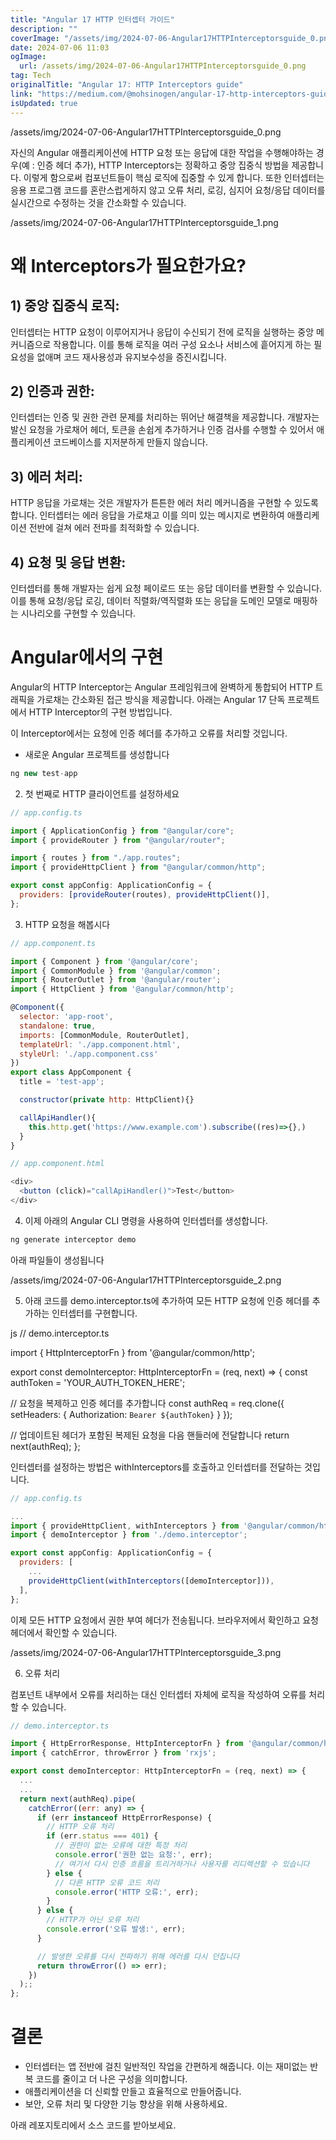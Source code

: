 ```yaml
---
title: "Angular 17 HTTP 인터셉터 가이드"
description: ""
coverImage: "/assets/img/2024-07-06-Angular17HTTPInterceptorsguide_0.png"
date: 2024-07-06 11:03
ogImage:
  url: /assets/img/2024-07-06-Angular17HTTPInterceptorsguide_0.png
tag: Tech
originalTitle: "Angular 17: HTTP Interceptors guide"
link: "https://medium.com/@mohsinogen/angular-17-http-interceptors-guide-417e7c8ffada"
isUpdated: true
---
```


/assets/img/2024-07-06-Angular17HTTPInterceptorsguide_0.png

자신의 Angular 애플리케이션에 HTTP 요청 또는 응답에 대한 작업을 수행해야하는 경우(예 : 인증 헤더 추가), HTTP Interceptors는 정확하고 중앙 집중식 방법을 제공합니다. 이렇게 함으로써 컴포넌트들이 핵심 로직에 집중할 수 있게 합니다. 또한 인터셉터는 응용 프로그램 코드를 혼란스럽게하지 않고 오류 처리, 로깅, 심지어 요청/응답 데이터를 실시간으로 수정하는 것을 간소화할 수 있습니다.

/assets/img/2024-07-06-Angular17HTTPInterceptorsguide_1.png

# 왜 Interceptors가 필요한가요?

<!-- cozy-coder - 수평 -->

<ins class="adsbygoogle"
     style="display:block"
     data-ad-client="ca-pub-4877378276818686"
     data-ad-slot="1107185301"
     data-ad-format="auto"
     data-full-width-responsive="true"></ins>

<script>
     (adsbygoogle = window.adsbygoogle || []).push({});
</script>

## 1) 중앙 집중식 로직:

인터셉터는 HTTP 요청이 이루어지거나 응답이 수신되기 전에 로직을 실행하는 중앙 메커니즘으로 작용합니다. 이를 통해 로직을 여러 구성 요소나 서비스에 흩어지게 하는 필요성을 없애며 코드 재사용성과 유지보수성을 증진시킵니다.

## 2) 인증과 권한:

인터셉터는 인증 및 권한 관련 문제를 처리하는 뛰어난 해결책을 제공합니다. 개발자는 발신 요청을 가로채어 헤더, 토큰을 손쉽게 추가하거나 인증 검사를 수행할 수 있어서 애플리케이션 코드베이스를 지저분하게 만들지 않습니다.

<!-- cozy-coder - 수평 -->

<ins class="adsbygoogle"
     style="display:block"
     data-ad-client="ca-pub-4877378276818686"
     data-ad-slot="1107185301"
     data-ad-format="auto"
     data-full-width-responsive="true"></ins>

<script>
     (adsbygoogle = window.adsbygoogle || []).push({});
</script>

## 3) 에러 처리:

HTTP 응답을 가로채는 것은 개발자가 튼튼한 에러 처리 메커니즘을 구현할 수 있도록 합니다. 인터셉터는 에러 응답을 가로채고 이를 의미 있는 메시지로 변환하여 애플리케이션 전반에 걸쳐 에러 전파를 최적화할 수 있습니다.

## 4) 요청 및 응답 변환:

인터셉터를 통해 개발자는 쉽게 요청 페이로드 또는 응답 데이터를 변환할 수 있습니다. 이를 통해 요청/응답 로깅, 데이터 직렬화/역직렬화 또는 응답을 도메인 모델로 매핑하는 시나리오를 구현할 수 있습니다.

<!-- cozy-coder - 수평 -->

<ins class="adsbygoogle"
     style="display:block"
     data-ad-client="ca-pub-4877378276818686"
     data-ad-slot="1107185301"
     data-ad-format="auto"
     data-full-width-responsive="true"></ins>

<script>
     (adsbygoogle = window.adsbygoogle || []).push({});
</script>

# Angular에서의 구현

Angular의 HTTP Interceptor는 Angular 프레임워크에 완벽하게 통합되어 HTTP 트래픽을 가로채는 간소화된 접근 방식을 제공합니다. 아래는 Angular 17 단독 프로젝트에서 HTTP Interceptor의 구현 방법입니다.

이 Interceptor에서는 요청에 인증 헤더를 추가하고 오류를 처리할 것입니다.

- 새로운 Angular 프로젝트를 생성합니다

<!-- cozy-coder - 수평 -->

<ins class="adsbygoogle"
     style="display:block"
     data-ad-client="ca-pub-4877378276818686"
     data-ad-slot="1107185301"
     data-ad-format="auto"
     data-full-width-responsive="true"></ins>

<script>
     (adsbygoogle = window.adsbygoogle || []).push({});
</script>

```js
ng new test-app
```

2. 첫 번째로 HTTP 클라이언트를 설정하세요

```js
// app.config.ts

import { ApplicationConfig } from "@angular/core";
import { provideRouter } from "@angular/router";

import { routes } from "./app.routes";
import { provideHttpClient } from "@angular/common/http";

export const appConfig: ApplicationConfig = {
  providers: [provideRouter(routes), provideHttpClient()],
};
```

3. HTTP 요청을 해봅시다

<!-- cozy-coder - 수평 -->

<ins class="adsbygoogle"
     style="display:block"
     data-ad-client="ca-pub-4877378276818686"
     data-ad-slot="1107185301"
     data-ad-format="auto"
     data-full-width-responsive="true"></ins>

<script>
     (adsbygoogle = window.adsbygoogle || []).push({});
</script>

```js
// app.component.ts

import { Component } from '@angular/core';
import { CommonModule } from '@angular/common';
import { RouterOutlet } from '@angular/router';
import { HttpClient } from '@angular/common/http';

@Component({
  selector: 'app-root',
  standalone: true,
  imports: [CommonModule, RouterOutlet],
  templateUrl: './app.component.html',
  styleUrl: './app.component.css'
})
export class AppComponent {
  title = 'test-app';

  constructor(private http: HttpClient){}

  callApiHandler(){
    this.http.get('https://www.example.com').subscribe((res)=>{},)
  }
}
```

```js
// app.component.html

<div>
  <button (click)="callApiHandler()">Test</button>
</div>
```

4. 이제 아래의 Angular CLI 명령을 사용하여 인터셉터를 생성합니다.

```js
ng generate interceptor demo
```

<!-- cozy-coder - 수평 -->

<ins class="adsbygoogle"
     style="display:block"
     data-ad-client="ca-pub-4877378276818686"
     data-ad-slot="1107185301"
     data-ad-format="auto"
     data-full-width-responsive="true"></ins>

<script>
     (adsbygoogle = window.adsbygoogle || []).push({});
</script>

아래 파일들이 생성됩니다

/assets/img/2024-07-06-Angular17HTTPInterceptorsguide_2.png

5. 아래 코드를 demo.interceptor.ts에 추가하여 모든 HTTP 요청에 인증 헤더를 추가하는 인터셉터를 구현합니다.

js
// demo.interceptor.ts

import { HttpInterceptorFn } from '@angular/common/http';

export const demoInterceptor: HttpInterceptorFn = (req, next) => {
const authToken = 'YOUR_AUTH_TOKEN_HERE';

// 요청을 복제하고 인증 헤더를 추가합니다
const authReq = req.clone({
setHeaders: {
Authorization: `Bearer ${authToken}`
}
});

// 업데이트된 헤더가 포함된 복제된 요청을 다음 핸들러에 전달합니다
return next(authReq);
};

<!-- cozy-coder - 수평 -->

<ins class="adsbygoogle"
     style="display:block"
     data-ad-client="ca-pub-4877378276818686"
     data-ad-slot="1107185301"
     data-ad-format="auto"
     data-full-width-responsive="true"></ins>

<script>
     (adsbygoogle = window.adsbygoogle || []).push({});
</script>

인터셉터를 설정하는 방법은 withInterceptors를 호출하고 인터셉터를 전달하는 것입니다.

```js
// app.config.ts

...
import { provideHttpClient, withInterceptors } from '@angular/common/http';
import { demoInterceptor } from './demo.interceptor';

export const appConfig: ApplicationConfig = {
  providers: [
    ...
    provideHttpClient(withInterceptors([demoInterceptor])),
  ],
};
```

이제 모든 HTTP 요청에서 권한 부여 헤더가 전송됩니다. 브라우저에서 확인하고 요청 헤더에서 확인할 수 있습니다.

/assets/img/2024-07-06-Angular17HTTPInterceptorsguide_3.png

<!-- cozy-coder - 수평 -->

<ins class="adsbygoogle"
     style="display:block"
     data-ad-client="ca-pub-4877378276818686"
     data-ad-slot="1107185301"
     data-ad-format="auto"
     data-full-width-responsive="true"></ins>

<script>
     (adsbygoogle = window.adsbygoogle || []).push({});
</script>

6. 오류 처리

컴포넌트 내부에서 오류를 처리하는 대신 인터셉터 자체에 로직을 작성하여 오류를 처리할 수 있습니다.

```js
// demo.interceptor.ts

import { HttpErrorResponse, HttpInterceptorFn } from '@angular/common/http';
import { catchError, throwError } from 'rxjs';

export const demoInterceptor: HttpInterceptorFn = (req, next) => {
  ...
  ...
  return next(authReq).pipe(
    catchError((err: any) => {
      if (err instanceof HttpErrorResponse) {
        // HTTP 오류 처리
        if (err.status === 401) {
          // 권한이 없는 오류에 대한 특정 처리
          console.error('권한 없는 요청:', err);
          // 여기서 다시 인증 흐름을 트리거하거나 사용자를 리디렉션할 수 있습니다
        } else {
          // 다른 HTTP 오류 코드 처리
          console.error('HTTP 오류:', err);
        }
      } else {
        // HTTP가 아닌 오류 처리
        console.error('오류 발생:', err);
      }

      // 발생한 오류를 다시 전파하기 위해 에러를 다시 던집니다
      return throwError(() => err);
    })
  );;
};
```

# 결론

<!-- cozy-coder - 수평 -->

<ins class="adsbygoogle"
     style="display:block"
     data-ad-client="ca-pub-4877378276818686"
     data-ad-slot="1107185301"
     data-ad-format="auto"
     data-full-width-responsive="true"></ins>

<script>
     (adsbygoogle = window.adsbygoogle || []).push({});
</script>

- 인터셉터는 앱 전반에 걸친 일반적인 작업을 간편하게 해줍니다. 이는 재미없는 반복 코드를 줄이고 더 나은 구성을 의미합니다.
- 애플리케이션을 더 신뢰할 만들고 효율적으로 만들어줍니다.
- 보안, 오류 처리 및 다양한 기능 향상을 위해 사용하세요.

아래 레포지토리에서 소스 코드를 받아보세요.
